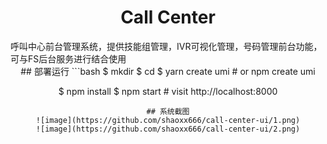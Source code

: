 

<h1 align="center">Call Center</h1>
呼叫中心前台管理系统，提供技能组管理，IVR可视化管理，号码管理前台功能，可与FS后台服务进行结合使用
<div align="center">
## 部署运行
```bash
$ mkdir <your-project-name>
$ cd <your-project-name>
$ yarn create umi  # or npm create umi

$ npm install
$ npm start         # visit http://localhost:8000
```
## 系统截图
![image](https://github.com/shaoxx666/call-center-ui/1.png)
![image](https://github.com/shaoxx666/call-center-ui/2.png)

